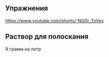 ## Упражнения

https://www.youtube.com/shorts/-NG0r_ToVes

## Раствор для полоскания

9 грамм на литр